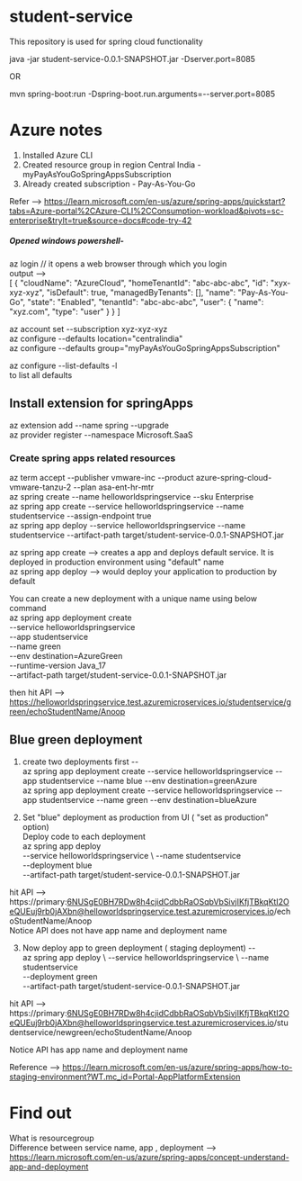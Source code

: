 
# student-service
This repository is used for spring cloud functionality

java -jar student-service-0.0.1-SNAPSHOT.jar -Dserver.port=8085

OR

mvn spring-boot:run -Dspring-boot.run.arguments=--server.port=8085

# Azure notes
1) Installed Azure CLI 
2) Created resource group in region Central India - myPayAsYouGoSpringAppsSubscription
3) Already created subscription - Pay-As-You-Go 

Refer --> https://learn.microsoft.com/en-us/azure/spring-apps/quickstart?tabs=Azure-portal%2CAzure-CLI%2CConsumption-workload&pivots=sc-enterprise&tryIt=true&source=docs#code-try-42 <br />


##### Opened windows powershell-
 az login // it opens a web browser through which you login <br> 
output --> <br />
[
  {
    "cloudName": "AzureCloud",
    "homeTenantId": "abc-abc-abc",
    "id": "xyx-xyz-xyz",
    "isDefault": true,
    "managedByTenants": [],
    "name": "Pay-As-You-Go",
    "state": "Enabled",
    "tenantId": "abc-abc-abc",
    "user": {
      "name": "xyz.com",
      "type": "user"
    }
  }
]

 az account set --subscription xyz-xyz-xyz <br />
 az configure --defaults location="centralindia" <br />
 az configure --defaults group="myPayAsYouGoSpringAppsSubscription" <br />

 az configure --list-defaults -l <br /> to list all defaults 
 
## Install extension for springApps
az extension add --name spring --upgrade <br />
az provider register --namespace Microsoft.SaaS <br />

### Create spring apps related resources
az term accept --publisher vmware-inc --product azure-spring-cloud-vmware-tanzu-2 --plan asa-ent-hr-mtr <br />
az spring create --name helloworldspringservice --sku Enterprise <br />
az spring app create --service helloworldspringservice --name studentservice --assign-endpoint true <br />
az spring app deploy --service helloworldspringservice --name studentservice --artifact-path target/student-service-0.0.1-SNAPSHOT.jar <br />

az spring app create --> creates a app and deploys default service. It is deployed in production environment using "default" name <br />
az spring app deploy --> would deploy your application to production by default <br />

You can create a new deployment with a unique name using below command <br />
az spring app deployment create \
    --service helloworldspringservice \
    --app studentservice \
    --name green \
    --env destination=AzureGreen \
    --runtime-version Java_17 \
    --artifact-path target/student-service-0.0.1-SNAPSHOT.jar <br />

then hit API --> https://helloworldspringservice.test.azuremicroservices.io/studentservice/green/echoStudentName/Anoop <br />


## Blue green deployment <br /> 
1) create two deployments first -- <br />
 az spring app deployment create --service helloworldspringservice --app studentservice --name blue --env destination=greenAzure <br /> 
 az spring app deployment create --service helloworldspringservice --app studentservice --name green --env destination=blueAzure <br />
 
 2) Set "blue" deployment as production from UI ( "set as production" option) <br />
 Deploy code to each deployment <br />
 az spring app deploy \
 --service helloworldspringservice \ 
 --name studentservice \
 --deployment blue \
 --artifact-path target/student-service-0.0.1-SNAPSHOT.jar <br />
 
 hit API --> https://primary:6NUSgE0BH7RDw8h4cjidCdbbRaOSqbVbSivjIKfjTBkqKtI2OeQUEuj9rb0jAXbn@helloworldspringservice.test.azuremicroservices.io/echoStudentName/Anoop <br />
 Notice API does not have app name and deployment name <br />
 
 3) Now deploy app to green deployment ( staging deployment) -- <br /> 
 az spring app deploy \ 
  --service helloworldspringservice \ 
  --name studentservice \
  --deployment green \
  --artifact-path target/student-service-0.0.1-SNAPSHOT.jar <br />
  
 hit API --> https://primary:6NUSgE0BH7RDw8h4cjidCdbbRaOSqbVbSivjIKfjTBkqKtI2OeQUEuj9rb0jAXbn@helloworldspringservice.test.azuremicroservices.io/studentservice/newgreen/echoStudentName/Anoop <br />
 
Notice API has app name and deployment name <br />

Reference --> https://learn.microsoft.com/en-us/azure/spring-apps/how-to-staging-environment?WT.mc_id=Portal-AppPlatformExtension <br />
 
# Find out 
What is resourcegroup <br />
Difference between service name, app , deployment --> https://learn.microsoft.com/en-us/azure/spring-apps/concept-understand-app-and-deployment<br/>
